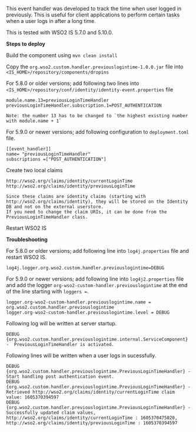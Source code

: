 This event handler was developed to track the time when user logged in previously. This is useful for client applications to perform certain tasks when a user logs in after a long time.

This is tested with WSO2 IS 5.7.0 and 5.10.0.

**Steps to deploy**

Build the component using `mvn clean install`

Copy the `org.wso2.custom.handler.previouslogintime-1.0.0.jar` file into `<IS_HOME>/repository/components/dropins`

For 5.8.0 or older versions; add following two lines into `<IS_HOME>/repository/conf/identity/identity-event.properties` file
```
module.name.13=previousLoginTimeHandler
previousLoginTimeHandler.subscription.1=POST_AUTHENTICATION

Note: the number 13 has to be changed to `the highest existing number with module.name + 1`
```
For 5.9.0 or newer versions;  add following configuration to `deployment.toml` file.
```
[[event_handler]]
name= "previousLoginTimeHandler"
subscriptions =["POST_AUTHENTICATION"] 
```

Create two local claims

    http://wso2.org/claims/identity/currentLoginTime
    http://wso2.org/claims/identity/previousLoginTime
    
    Since these claims are identity claims (starting with http://wso2.org/claims/identity), they will be stored on the Identity DB and not on the external userstore.
    If you need to change the claim URIs, it can be done from the PreviousLoginTimeHandler class.
    
Restart WSO2 IS


**Troubleshooting**

For 5.8.0 or older versions; add following line into `log4j.properties` file and restart WSO2 IS.
```
log4j.logger.org.wso2.custom.handler.previouslogintime=DEBUG
```


For 5.9.0 or newer versions; add following line into `log4j2.properties` file and add the logger `org-wso2-custom-handler.previouslogintime` at the end of the line starting with `loggers =`.
```
logger.org-wso2-custom-handler.previouslogintime.name = org.wso2.custom.handler.previouslogintime
logger.org-wso2-custom-handler.previouslogintime.level = DEBUG
```



Following log will be written at server startup.  
```
DEBUG {org.wso2.custom.handler.previouslogintime.internal.ServiceComponent} -  PreviousLoginTimeHandler is activated.
```

 Following lines will be written when a user logs in sucessfully.
```
DEBUG {org.wso2.custom.handler.previouslogintime.PreviousLoginTimeHandler} -  Start handling post authentication event.
DEBUG {org.wso2.custom.handler.previouslogintime.PreviousLoginTimeHandler} -  Retrieved http://wso2.org/claims/identity/currentLoginTime claim value: 1605370394597
DEBUG {org.wso2.custom.handler.previouslogintime.PreviousLoginTimeHandler} -  Successfully updated claim values, http://wso2.org/claims/identity/currentLoginTime : 1605370475020, http://wso2.org/claims/identity/previousLoginTime : 1605370394597
```
